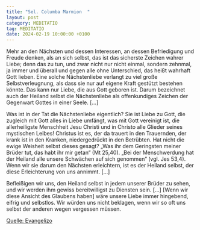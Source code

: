 ```yaml
---
title: "Sel. Columba Marmion  "
layout: post
category: MEDITATIO
tag: MEDITATIO
date: 2024-02-19 10:00:00 +0100
---
```

Mehr an den Nächsten und dessen Interessen, an dessen Befriedigung und Freude denken, als an sich selbst, das ist das sicherste Zeichen wahrer Liebe; denn das zu tun, und zwar nicht nur nicht einmal, sondern zehnmal, ja immer und überall und gegen alle ohne Unterschied, das heißt wahrhaft Gott lieben.<!--more--> Eine solche Nächstenliebe verlangt zu viel große Selbstverleugnung, als dass sie nur auf eigene Kraft gestützt bestehen könnte. Das kann nur Liebe, die aus Gott geboren ist. Darum bezeichnet auch der Heiland selbst die Nächstenliebe als offenkundiges Zeichen der Gegenwart Gottes in einer Seele. […]

Was ist in der Tat die Nächstenliebe eigentlich? Sie ist Liebe zu Gott, die zugleich mit Gott alles in Liebe umfängt, was mit Gott vereinigt ist, die allerheiligste Menschheit Jesu Christi und in Christo alle Glieder seines mystischen Leibes! Christus ist es, der da trauert in den Trauernden, der krank ist in den Kranken, niedergedrückt in den Betrübten. Hat nicht die ewige Weisheit selbst dieses gesagt? „Was ihr dem Geringsten meiner Brüder tut, das habt ihr mir getan“ (Mt 25,40). „Bei der Menschwerdung hat der Heiland alle unsere Schwächen auf sich genommen“ (vgl. Jes 53,4). Wenn wir sie darum den Nächsten erleichtern, ist es der Heiland selbst, der diese Erleichterung von uns annimmt. […]

Befleißigen wir uns, den Heiland selbst in jedem unserer Brüder zu sehen, und wir werden ihm gewiss bereitwilligst zu Diensten sein. […] [Wenn wir diese Ansicht des Glaubens haben] wäre unsere Liebe immer hingebend, eifrig und selbstlos. Wir würden uns nicht beklagen, wenn wir so oft uns selbst der anderen wegen vergessen müssen.





[Quelle: Evangelizo](https://evangeliumtagfuertag.org/DE/gospel)